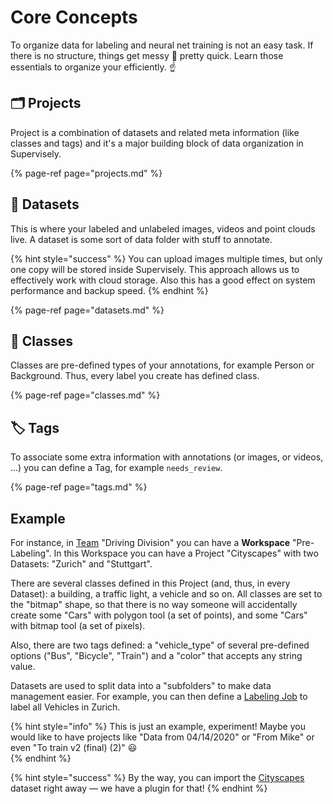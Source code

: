 # Core Concepts

To organize data for labeling and neural net training is not an easy task. If there is no structure, things get messy 💩 pretty quick. Learn those essentials to organize your efficiently. ☝️

## 🗂️ Projects

Project is a combination of datasets and related meta information (like classes and tags) and it's a major building block of data organization in Supervisely.

{% page-ref page="projects.md" %}

## 📂 Datasets

This is where your labeled and unlabeled images, videos and point clouds live. A dataset is some sort of data folder with stuff to annotate.  

{% hint style="success" %}
You can upload images multiple times, but only one copy will be stored inside Supervisely. This approach allows us to effectively work with cloud storage. Also this has a good effect on system performance and backup speed.
{% endhint %}

{% page-ref page="datasets.md" %}

## 🎨 Classes

Classes are pre-defined types of your annotations, for example Person or Background. Thus, every label you create has defined class.

{% page-ref page="classes.md" %}

## 🏷️ Tags

To associate some extra information with annotations (or images, or videos, ...) you can define a Tag, for example `needs_review`.

{% page-ref page="tags.md" %}

## Example

For instance, in [Team](../collaboration/teams.md) "Driving Division" you can have a **Workspace** "Pre-Labeling". In this Workspace you can have a Project "Cityscapes" with two Datasets: "Zurich" and "Stuttgart".

There are several classes defined in this Project (and, thus, in every Dataset): a building, a traffic light, a vehicle and so on. All classes are set to the "bitmap" shape, so that there is no way someone will accidentally create some "Cars" with polygon tool (a set of points), and some "Cars" with bitmap tool (a set of pixels).

Also, there are two tags defined: a "vehicle_type" of several pre-defined options ("Bus", "Bicycle", "Train") and a "color" that accepts any string value.

Datasets are used to split data into a "subfolders" to make data management easier. For example, you can then define a [Labeling Job](../labeling/jobs/README.md) to label all Vehicles in Zurich.

{% hint style="info" %}
This is just an example, experiment! Maybe you would like to have projects like "Data from 04/14/2020" or "From Mike" or even "To train v2 (final) (2)" 😃  
{% endhint %}

{% hint style="success" %}
By the way, you can import the [Cityscapes](https://www.cityscapes-dataset.com/) dataset right away — we have a plugin for that!
{% endhint %}
